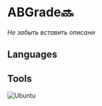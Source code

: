 # ABGrade🔜
*Не забыть вставить описани*
## Languages

## Tools
<img align="left" alt="Ubuntu"  style="padding-right:10px;" src="https://cdn.jsdelivr.net/gh/devicons/devicon@latest/icons/ubuntu/ubuntu-original-wordmark.svg" />
